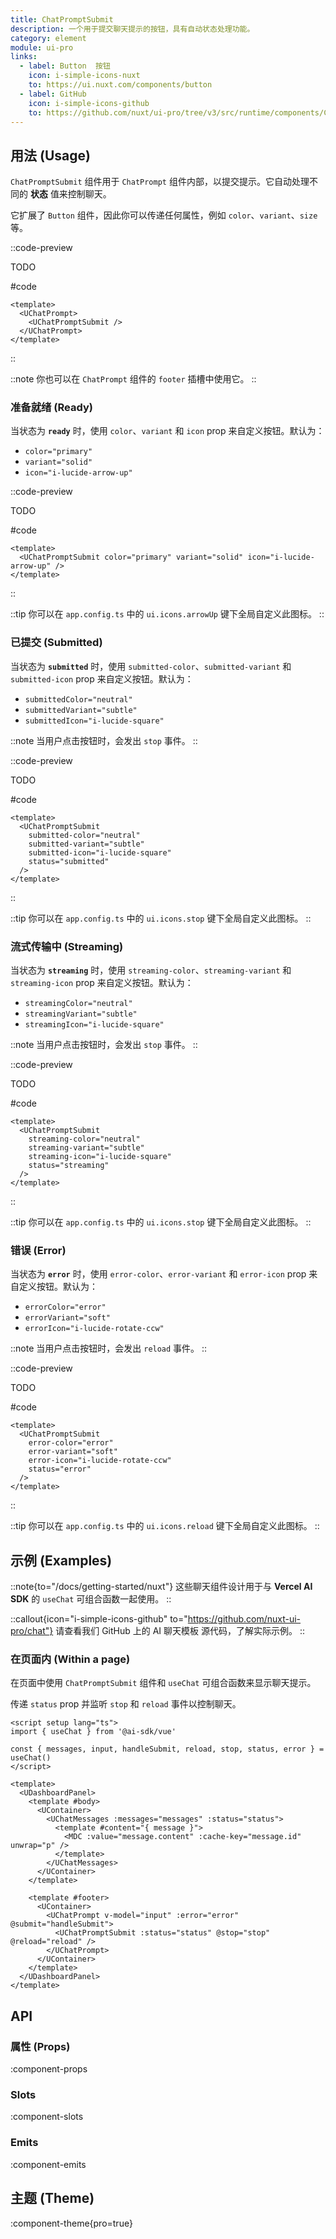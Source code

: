 ```yaml
---
title: ChatPromptSubmit
description: 一个用于提交聊天提示的按钮，具有自动状态处理功能。
category: element
module: ui-pro
links:
  - label: Button  按钮
    icon: i-simple-icons-nuxt
    to: https://ui.nuxt.com/components/button
  - label: GitHub
    icon: i-simple-icons-github
    to: https://github.com/nuxt/ui-pro/tree/v3/src/runtime/components/ChatPromptSubmit.vue
---
```


## 用法 (Usage)

`ChatPromptSubmit` 组件用于 `ChatPrompt` 组件内部，以提交提示。它自动处理不同的 **状态** 值来控制聊天。

它扩展了 `Button` 组件，因此你可以传递任何属性，例如 `color`、`variant`、`size` 等。

::code-preview

TODO

#code
```vue
<template>
  <UChatPrompt>
    <UChatPromptSubmit />
  </UChatPrompt>
</template>
```
::

::note
你也可以在 `ChatPrompt` 组件的 `footer` 插槽中使用它。
::

### 准备就绪 (Ready)

当状态为 **`ready`** 时，使用 `color`、`variant` 和 `icon` prop 来自定义按钮。默认为：

* `color="primary"`
* `variant="solid"`
* `icon="i-lucide-arrow-up"`

::code-preview

TODO

#code
```vue
<template>
  <UChatPromptSubmit color="primary" variant="solid" icon="i-lucide-arrow-up" />
</template>
```
::

::tip
你可以在 `app.config.ts` 中的 `ui.icons.arrowUp` 键下全局自定义此图标。
::

### 已提交 (Submitted)

当状态为 **`submitted`** 时，使用 `submitted-color`、`submitted-variant` 和 `submitted-icon` prop 来自定义按钮。默认为：

* `submittedColor="neutral"`
* `submittedVariant="subtle"`
* `submittedIcon="i-lucide-square"`

::note
当用户点击按钮时，会发出 `stop` 事件。
::

::code-preview

TODO

#code
```vue
<template>
  <UChatPromptSubmit
    submitted-color="neutral"
    submitted-variant="subtle"
    submitted-icon="i-lucide-square"
    status="submitted"
  />
</template>
```
::


::tip
你可以在 `app.config.ts` 中的 `ui.icons.stop` 键下全局自定义此图标。
::

### 流式传输中 (Streaming)

当状态为 **`streaming`** 时，使用 `streaming-color`、`streaming-variant` 和 `streaming-icon` prop 来自定义按钮。默认为：

* `streamingColor="neutral"`
* `streamingVariant="subtle"`
* `streamingIcon="i-lucide-square"`

::note
当用户点击按钮时，会发出 `stop` 事件。
::

::code-preview

TODO

#code
```vue
<template>
  <UChatPromptSubmit
    streaming-color="neutral"
    streaming-variant="subtle"
    streaming-icon="i-lucide-square"
    status="streaming"
  />
</template>
```
::


::tip
你可以在 `app.config.ts` 中的 `ui.icons.stop` 键下全局自定义此图标。
::

### 错误 (Error)

当状态为 **`error`** 时，使用 `error-color`、`error-variant` 和 `error-icon` prop 来自定义按钮。默认为：

* `errorColor="error"`
* `errorVariant="soft"`
* `errorIcon="i-lucide-rotate-ccw"`

::note
当用户点击按钮时，会发出 `reload` 事件。
::

::code-preview

TODO

#code
```vue
<template>
  <UChatPromptSubmit
    error-color="error"
    error-variant="soft"
    error-icon="i-lucide-rotate-ccw"
    status="error"
  />
</template>
```
::


::tip
你可以在 `app.config.ts` 中的 `ui.icons.reload` 键下全局自定义此图标。
::

## 示例 (Examples)

::note{to="/docs/getting-started/nuxt"}
这些聊天组件设计用于与 **Vercel AI SDK** 的 `useChat` 可组合函数一起使用。
::

::callout{icon="i-simple-icons-github" to="https://github.com/nuxt-ui-pro/chat"}
请查看我们 GitHub 上的 AI 聊天模板 源代码，了解实际示例。
::

### 在页面内 (Within a page)

在页面中使用 `ChatPromptSubmit` 组件和 `useChat` 可组合函数来显示聊天提示。

传递 `status` prop 并监听 `stop` 和 `reload` 事件以控制聊天。

```vue{4,22} [pages/[id].vue]
<script setup lang="ts">
import { useChat } from '@ai-sdk/vue'

const { messages, input, handleSubmit, reload, stop, status, error } = useChat()
</script>

<template>
  <UDashboardPanel>
    <template #body>
      <UContainer>
        <UChatMessages :messages="messages" :status="status">
          <template #content="{ message }">
            <MDC :value="message.content" :cache-key="message.id" unwrap="p" />
          </template>
        </UChatMessages>
      </UContainer>
    </template>

    <template #footer>
      <UContainer>
        <UChatPrompt v-model="input" :error="error" @submit="handleSubmit">
          <UChatPromptSubmit :status="status" @stop="stop" @reload="reload" />
        </UChatPrompt>
      </UContainer>
    </template>
  </UDashboardPanel>
</template>
```

## API

### 属性 (Props)

:component-props

### Slots

:component-slots

### Emits

:component-emits

## 主题 (Theme)

:component-theme{pro=true}

